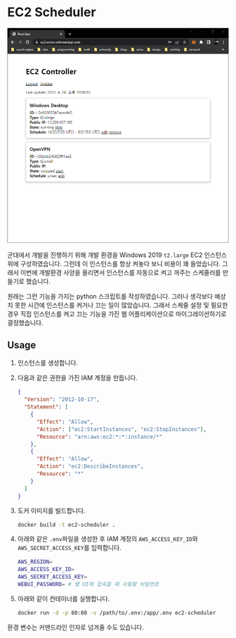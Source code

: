 # EC2 Scheduler

![](./imgs/screenshot.png)

군대에서 개발을 진행하기 위해 개발 환경을 Windows 2019 `t2.large` EC2 인스턴스 위에 구성하였습니다. 그런데 이 인스턴스를 항상 켜놓다 보니 비용이 꽤 들었습니다. 그래서 이번에 개발환경 사양을 올리면서 인스턴스를 자동으로 켜고 꺼주는 스케줄러를 만들기로 했습니다.

원래는 그런 기능을 가지는 python 스크립트를 작성하였습니다. 그러나 생각보다 예상치 못한 시간에 인스턴스를 켜거나 끄는 일이 많았습니다. 그래서 스케줄 설정 및 필요한 경우 직접 인스턴스를 켜고 끄는 기능을 가진 웹 어플리케이션으로 마이그레이션하기로 결정했습니다.

## Usage

1. 인스턴스를 생성합니다.
2. 다음과 같은 권한을 가진 IAM 계정을 만듭니다.

   ```json
   {
     "Version": "2012-10-17",
     "Statement": [
       {
         "Effect": "Allow",
         "Action": ["ec2:StartInstances", "ec2:StopInstances"],
         "Resource": "arn:aws:ec2:*:*:instance/*"
       },
       {
         "Effect": "Allow",
         "Action": "ec2:DescribeInstances",
         "Resource": "*"
       }
     ]
   }
   ```

3. 도커 이미지를 빌드합니다.

   ```bash
   docker build -t ec2-scheduler .
   ```

4. 아래와 같은 `.env`파일을 생성한 후 IAM 계정의 `AWS_ACCESS_KEY_ID`와 `AWS_SECRET_ACCESS_KEY`를 입력합니다.
   ```bash
   AWS_REGION=
   AWS_ACCESS_KEY_ID=
   AWS_SECRET_ACCESS_KEY=
   WEBUI_PASSWORD= # 웹 UI에 접속할 때 사용할 비밀번호
   ```
5. 아래와 같이 컨테이너를 실행합니다.

   ```bash
   docker run -d -p 80:80 -v /path/to/.env:/app/.env ec2-scheduler
   ```

환경 변수는 커맨드라인 인자로 넘겨줄 수도 있습니다.
